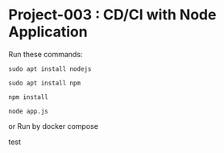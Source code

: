# Project-003 : CD/CI with Node Application

Run these commands:


`sudo apt install nodejs`


`sudo apt install npm`


`npm install`

`node app.js`

or Run by docker compose

test

